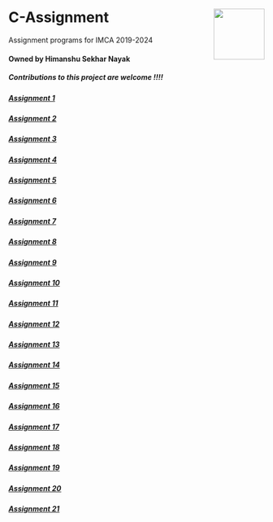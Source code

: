 # C-Assignment<img align="right" width="100" height="100" src="https://github.com/Himanshu40/C-Assignment/blob/master/Images/C.png">
Assignment programs for IMCA 2019-2024
#### Owned by Himanshu Sekhar Nayak
##### Contributions to this project are welcome !!!!

##### [Assignment 1](https://github.com/Himanshu40/C-Assignment/tree/master/assignment1)
##### [Assignment 2](https://github.com/Himanshu40/C-Assignment/tree/master/assignment2)
##### [Assignment 3](https://github.com/Himanshu40/C-Assignment/tree/master/assignment3)
##### [Assignment 4](https://github.com/Himanshu40/C-Assignment/tree/master/assignment4)
##### [Assignment 5](https://github.com/Himanshu40/C-Assignment/tree/master/assignment5)
##### [Assignment 6](https://github.com/Himanshu40/C-Assignment/tree/master/assignment6)
##### [Assignment 7](https://github.com/Himanshu40/C-Assignment/tree/master/assignment7)
##### [Assignment 8](https://github.com/Himanshu40/C-Assignment/tree/master/assignment8)
##### [Assignment 9](https://github.com/Himanshu40/C-Assignment/tree/master/assignment9)
##### [Assignment 10](https://github.com/Himanshu40/C-Assignment/tree/master/assignment10)
##### [Assignment 11](https://github.com/Himanshu40/C-Assignment/tree/master/assignment11)
##### [Assignment 12](https://github.com/Himanshu40/C-Assignment/tree/master/assignment12)
##### [Assignment 13](https://github.com/Himanshu40/C-Assignment/tree/master/assignment13)
##### [Assignment 14](https://github.com/Himanshu40/C-Assignment/tree/master/assignment14)
##### [Assignment 15](https://github.com/Himanshu40/C-Assignment/tree/master/assignment15)
##### [Assignment 16](https://github.com/Himanshu40/C-Assignment/tree/master/assignment16)
##### [Assignment 17](https://github.com/Himanshu40/C-Assignment/tree/master/assignment17)
##### [Assignment 18](https://github.com/Himanshu40/C-Assignment/tree/master/assignment18)
##### [Assignment 19](https://github.com/Himanshu40/C-Assignment/tree/master/assignment19)
##### [Assignment 20](https://github.com/Himanshu40/C-Assignment/tree/master/assignment20)
##### [Assignment 21](https://github.com/Himanshu40/C-Assignment/tree/master/assignment21)
